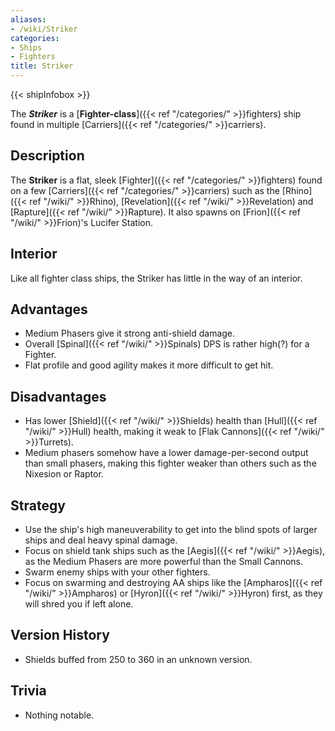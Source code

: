 ```yaml
---
aliases:
- /wiki/Striker
categories:
- Ships
- Fighters
title: Striker
---  
```


{{< shipInfobox >}} 

The **_Striker_** is a [**Fighter-class**]({{< ref "/categories/" >}}fighters) ship found in multiple [Carriers]({{< ref "/categories/" >}}carriers). 

## Description

The **Striker** is a flat, sleek [Fighter]({{< ref "/categories/" >}}fighters) found on a few [Carriers]({{< ref "/categories/" >}}carriers) such as the [Rhino]({{< ref "/wiki/" >}}Rhino), [Revelation]({{< ref "/wiki/" >}}Revelation) and [Rapture]({{< ref "/wiki/" >}}Rapture). It also spawns on [Frion]({{< ref "/wiki/" >}}Frion)'s Lucifer Station.

## Interior

Like all fighter class ships, the Striker has little in the way of an interior.

## Advantages

- Medium Phasers give it strong anti-shield damage.
- Overall [Spinal]({{< ref "/wiki/" >}}Spinals) DPS is rather high(?) for a Fighter.
- Flat profile and good agility makes it more difficult to get hit.

## Disadvantages

- Has lower [Shield]({{< ref "/wiki/" >}}Shields) health than [Hull]({{< ref "/wiki/" >}}Hull) health, making it weak to [Flak Cannons]({{< ref "/wiki/" >}}Turrets).
- Medium phasers somehow have a lower damage-per-second output than small phasers, making this fighter weaker than others such as the Nixesion or Raptor.

## Strategy

- Use the ship's high maneuverability to get into the blind spots of larger ships and deal heavy spinal damage.
- Focus on shield tank ships such as the [Aegis]({{< ref "/wiki/" >}}Aegis), as the Medium Phasers are more powerful than the Small Cannons.
- Swarm enemy ships with your other fighters.
- Focus on swarming and destroying AA ships like the [Ampharos]({{< ref "/wiki/" >}}Ampharos) or [Hyron]({{< ref "/wiki/" >}}Hyron) first, as they will shred you if left alone.

## Version History 

- Shields buffed from 250 to 360 in an unknown version.

## Trivia

- Nothing notable.